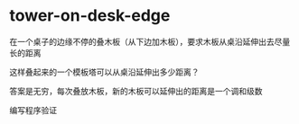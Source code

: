 # tower-on-desk-edge
在一个桌子的边缘不停的叠木板（从下边加木板），要求木板从桌沿延伸出去尽量长的距离

这样叠起来的一个模板塔可以从桌沿延伸出多少距离？

答案是无穷，每次叠放木板，新的木板可以延伸出的距离是一个调和级数

编写程序验证


